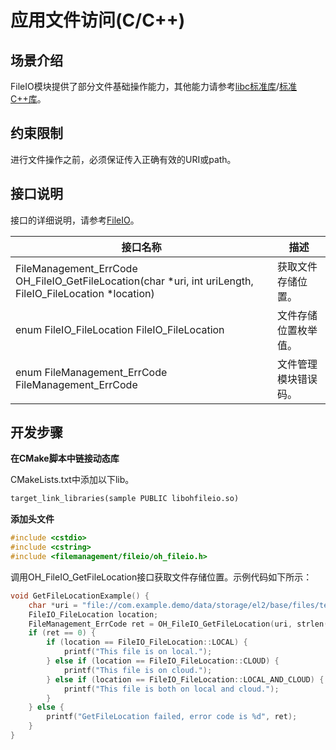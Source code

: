 # 应用文件访问(C/C++)

## 场景介绍

FileIO模块提供了部分文件基础操作能力，其他能力请参考[libc标准库](../reference/native-lib/musl.md)/[标准C++库](../reference/native-lib/cpp.md)。

## 约束限制

进行文件操作之前，必须保证传入正确有效的URI或path。

## 接口说明

接口的详细说明，请参考[FileIO](../reference/apis-core-file-kit/_file_i_o.md)。

| 接口名称 | 描述 |
| -------- | -------- |
| FileManagement_ErrCode OH_FileIO_GetFileLocation(char *uri, int uriLength, FileIO_FileLocation *location)| 获取文件存储位置。|
| enum FileIO_FileLocation FileIO_FileLocation| 文件存储位置枚举值。 |
| enum FileManagement_ErrCode FileManagement_ErrCode| 文件管理模块错误码。|

## 开发步骤

**在CMake脚本中链接动态库**

CMakeLists.txt中添加以下lib。

```txt
target_link_libraries(sample PUBLIC libohfileio.so)
```

**添加头文件**

```c++
#include <cstdio>
#include <cstring>
#include <filemanagement/fileio/oh_fileio.h>
```

调用OH_FileIO_GetFileLocation接口获取文件存储位置。示例代码如下所示：
```c
void GetFileLocationExample() {
    char *uri = "file://com.example.demo/data/storage/el2/base/files/test.txt";
    FileIO_FileLocation location;
    FileManagement_ErrCode ret = OH_FileIO_GetFileLocation(uri, strlen(uri), &location);
    if (ret == 0) {
        if (location == FileIO_FileLocation::LOCAL) {
            printf("This file is on local.");
        } else if (location == FileIO_FileLocation::CLOUD) {
            printf("This file is on cloud.");
        } else if (location == FileIO_FileLocation::LOCAL_AND_CLOUD) {
            printf("This file is both on local and cloud.");
        }
    } else {
        printf("GetFileLocation failed, error code is %d", ret);
    }
}
```
